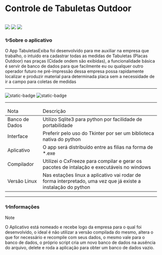# Controle de Tabuletas Outdoor

<div class="tecnologias" style="display: inline;"></br>
<img src="https://img.shields.io/badge/Python-FFD43B?style=for-the-badge&logo=python&logoColor=white">
<img src="https://img.shields.io/badge/Tkinter-Interface-gray?style=for-the-badge">
<img src="https://img.shields.io/badge/Python--3.12-blue?style=for-the-badge">
</div>

### ✨Sobre o aplicativo

O App TabuletasExiba foi desenvolvido para me auxiliar na empresa que trabalho, o intuido era cadastrar 
todas as medidas de Tabuletas (Placas Outdoor) nas praças (Cidade ondem são exibidas), a funcionalidade
básica é servir de banco de dados para que facilmente eu ou qualquer outro operador futuro ne pré-impressão
dessa empresa possa rapidamente localizar e produzir material para determinada placa sem a necessidade de ir
a campo para coletas de medidas

----

![static-badge](https://img.shields.io/badge/Versão--0.25-blue?style=for-the-badge)
![static-badge](https://img.shields.io/badge/Estável-blue?style=for-the-badge)

----

<table>
  <thead align="left">
    <tr>
      <td>Nota</td>
      <td>Descrição</td>
    </tr>
  </thead>
  <tbody align="left">
    <tr>
      <td>Banco de Dados</td>
      <td>Utilizo Sqlite3 para python por facilidade de portabilidade</td>
    </tr>
    <tr>
      <td>Interface</td>
      <td>Preferir pelo uso do Tkinter por ser um biblioteca nativa do python</td>
    </tr>
    <tr>
      <td>Aplicativo</td>
      <td>O app será distribuído entre as filias na forma de *.exe</td>
    </tr>
    <tr>
      <td>Compilador</td>
      <td>Utilizei o CxFreeze para compilar e gerar os pacotes de intalação e executáveis no windows</td>
    </tr>
    <tr>
      <td>Versão Linux</td>
      <td>Nas estações linux a aplicativo vai rodar de forma interpretado, uma vez que já existe a instalação do python</td>
    </tr>
  </tbody>
    
</table>

----

### ✨Informações

> [!NOTE]
> O Aplicativo está nomeado e recebe logo da empresa para o qual foi desenvolvido, 
> o ideal é não utilizar a versão compilada do mesmo, altera o que for necessário e
> recompile com seus dados, o mesmo vale para o banco de dados, o próprio script
> cria um novo banco de dados na ausência do arquivo, delete e roda a aplicação para
> obter um banco de dados vazio.





